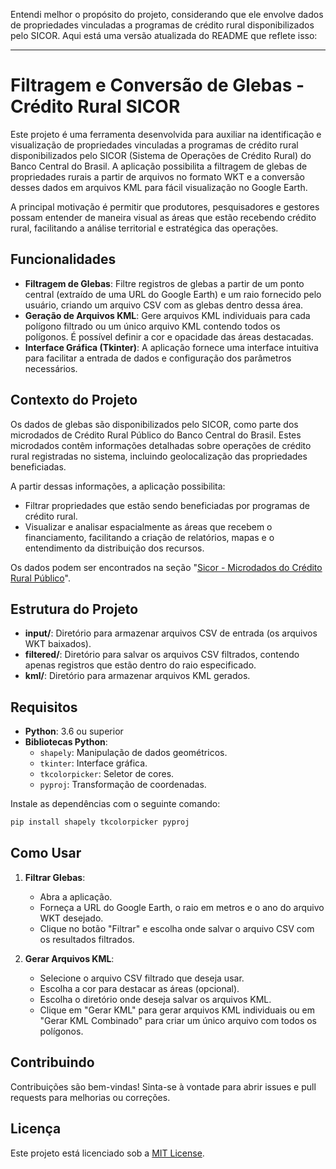 Entendi melhor o propósito do projeto, considerando que ele envolve dados de propriedades vinculadas a programas de crédito rural disponibilizados pelo SICOR. Aqui está uma versão atualizada do README que reflete isso:

---

# Filtragem e Conversão de Glebas - Crédito Rural SICOR

Este projeto é uma ferramenta desenvolvida para auxiliar na identificação e visualização de propriedades vinculadas a programas de crédito rural disponibilizados pelo SICOR (Sistema de Operações de Crédito Rural) do Banco Central do Brasil. A aplicação possibilita a filtragem de glebas de propriedades rurais a partir de arquivos no formato WKT e a conversão desses dados em arquivos KML para fácil visualização no Google Earth.

A principal motivação é permitir que produtores, pesquisadores e gestores possam entender de maneira visual as áreas que estão recebendo crédito rural, facilitando a análise territorial e estratégica das operações.

## Funcionalidades

- **Filtragem de Glebas**: Filtre registros de glebas a partir de um ponto central (extraído de uma URL do Google Earth) e um raio fornecido pelo usuário, criando um arquivo CSV com as glebas dentro dessa área.
- **Geração de Arquivos KML**: Gere arquivos KML individuais para cada polígono filtrado ou um único arquivo KML contendo todos os polígonos. É possível definir a cor e opacidade das áreas destacadas.
- **Interface Gráfica (Tkinter)**: A aplicação fornece uma interface intuitiva para facilitar a entrada de dados e configuração dos parâmetros necessários.

## Contexto do Projeto

Os dados de glebas são disponibilizados pelo SICOR, como parte dos microdados de Crédito Rural Público do Banco Central do Brasil. Estes microdados contêm informações detalhadas sobre operações de crédito rural registradas no sistema, incluindo geolocalização das propriedades beneficiadas.

A partir dessas informações, a aplicação possibilita:

- Filtrar propriedades que estão sendo beneficiadas por programas de crédito rural.
- Visualizar e analisar espacialmente as áreas que recebem o financiamento, facilitando a criação de relatórios, mapas e o entendimento da distribuição dos recursos.

Os dados podem ser encontrados na seção "[Sicor - Microdados do Crédito Rural Público](https://www.bcb.gov.br/estabilidadefinanceira/tabelas-credito-rural-proagro)".

## Estrutura do Projeto

- **input/**: Diretório para armazenar arquivos CSV de entrada (os arquivos WKT baixados).
- **filtered/**: Diretório para salvar os arquivos CSV filtrados, contendo apenas registros que estão dentro do raio especificado.
- **kml/**: Diretório para armazenar arquivos KML gerados.

## Requisitos

- **Python**: 3.6 ou superior
- **Bibliotecas Python**:
  - `shapely`: Manipulação de dados geométricos.
  - `tkinter`: Interface gráfica.
  - `tkcolorpicker`: Seletor de cores.
  - `pyproj`: Transformação de coordenadas.

Instale as dependências com o seguinte comando:

```bash
pip install shapely tkcolorpicker pyproj
```

## Como Usar

1. **Filtrar Glebas**:

   - Abra a aplicação.
   - Forneça a URL do Google Earth, o raio em metros e o ano do arquivo WKT desejado.
   - Clique no botão "Filtrar" e escolha onde salvar o arquivo CSV com os resultados filtrados.

2. **Gerar Arquivos KML**:
   - Selecione o arquivo CSV filtrado que deseja usar.
   - Escolha a cor para destacar as áreas (opcional).
   - Escolha o diretório onde deseja salvar os arquivos KML.
   - Clique em "Gerar KML" para gerar arquivos KML individuais ou em "Gerar KML Combinado" para criar um único arquivo com todos os polígonos.

## Contribuindo

Contribuições são bem-vindas! Sinta-se à vontade para abrir issues e pull requests para melhorias ou correções.

## Licença

Este projeto está licenciado sob a [MIT License](LICENSE).
